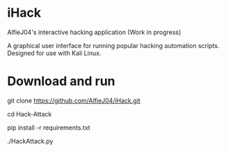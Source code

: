 # iHack

AlfieJ04's interactive hacking application (Work in progress)

A graphical user interface for running popular hacking automation scripts.
Designed for use with Kali Linux.

# Download and run

git clone https://github.com/AlfieJ04/iHack.git

cd Hack-Attack

pip install -r requirements.txt

./HackAttack.py

